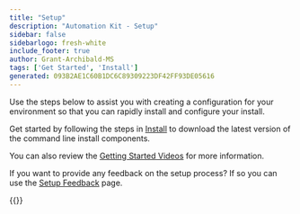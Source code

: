 ```yaml
---
title: "Setup"
description: "Automation Kit - Setup"
sidebar: false
sidebarlogo: fresh-white
include_footer: true
author: Grant-Archibald-MS
tags: ['Get Started', 'Install']
generated: 093B2AE1C60B1DC6C89309223DF42FF93DE05616
---
```


Use the steps below to assist you with creating a configuration for your environment so that you can rapidly install and configure your install.

Get started by following the steps in <a href='/get-started/install' target='_blank'>Install</a> to download the latest version of the command line install components.

You can also review the <a href='/get-started/videos' target='_blank'>Getting Started Videos</a> for more information.

If you want to provide any feedback on the setup process? If so you can use the [Setup Feedback](/en-gb/get-started/setup-feedback) page.

{{<questions name="/content/en-gb/get-started/setup.json" completed="Thank you for completing setup steps" showNavigationButtons=true locale="en-gb">}}
